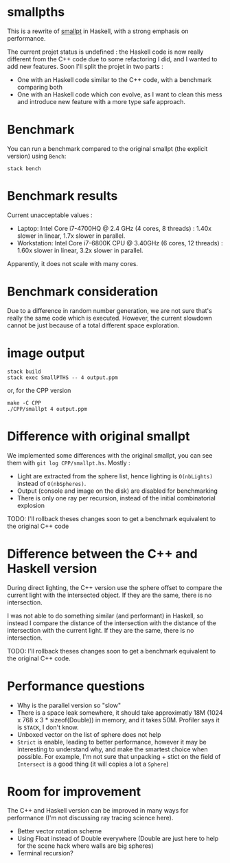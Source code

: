 # smallpths

This is a rewrite of [smallpt](http://www.kevinbeason.com/smallpt/) in
Haskell, with a strong emphasis on performance.

The current projet status is undefined : the Haskell code is now
really different from the C++ code due to some refactoring I did, and
I wanted to add new features. Soon I'll split the projet in two parts :

- One with an Haskell code similar to the C++ code, with a benchmark comparing both
- One with an Haskell code which con evolve, as I want to clean this
  mess and introduce new feature with a more type safe approach.

# Benchmark

You can run a benchmark compared to the original smallpt (the explicit
version) using `Bench`:

```
stack bench
```

# Benchmark results

Current unacceptable values :

- Laptop: Intel Core i7-4700HQ @ 2.4 GHz (4 cores, 8 threads) : 1.40x slower in linear, 1.7x slower in parallel.
- Workstation: Intel Core i7-6800K CPU @ 3.40GHz (6 cores, 12 threads) : 1.60x slower in linear, 3.2x slower in parallel.

Apparently, it does not scale with many cores.

# Benchmark consideration

Due to a difference in random number generation, we are not sure
that's really the same code which is executed. However, the current
slowdown cannot be just because of a total different space
exploration.

# image output

```
stack build
stack exec SmallPTHS -- 4 output.ppm
```

or, for the CPP version

```
make -C CPP
./CPP/smallpt 4 output.ppm
```

# Difference with original smallpt

We implemented some differences with the original smallpt, you can see them with `git log CPP/smallpt.hs`. Mostly :

- Light are extracted from the sphere list, hence lighting is `O(nbLights)` instead of `O(nbSpheres)`.
- Output (console and image on the disk) are disabled for benchmarking
- There is only one ray per recursion, instead of the initial combinatorial explosion

TODO: I'll rollback theses changes soon to get a benchmark equivalent to the original C++ code

# Difference between the C++ and Haskell version

During direct lighting, the C++ version use the sphere offset to
compare the current light with the intersected object. If they are the
same, there is no intersection.

I was not able to do something similar (and performant) in Haskell, so
instead I compare the distance of the intersection with the distance
of the intersection with the current light. If they are the same,
there is no intersection.

TODO: I'll rollback theses changes soon to get a benchmark equivalent to the original C++ code.

# Performance questions

- Why is the parallel version so "slow"
- There is a space leak somewhere, it should take approximatly 18M (1024 x 768 x 3 * sizeof(Double)) in memory, and it takes 50M. Profiler says it is `STACK`, I don't know.
- Unboxed vector on the list of sphere does not help
- `Strict` is enable, leading to better performance, however it may be interesting to understand why, and make the smartest choice when possible. For example, I'm not sure that unpacking + stict on the field of `Intersect` is a good thing (it will copies a lot a `Sphere`)

# Room for improvement

The C++ and Haskell version can be improved in many ways for
performance (I'm not discussing ray tracing science here).

- Better vector rotation scheme
- Using Float instead of Double everywhere (Double are just here to
  help for the scene hack where walls are big spheres)
- Terminal recursion?
